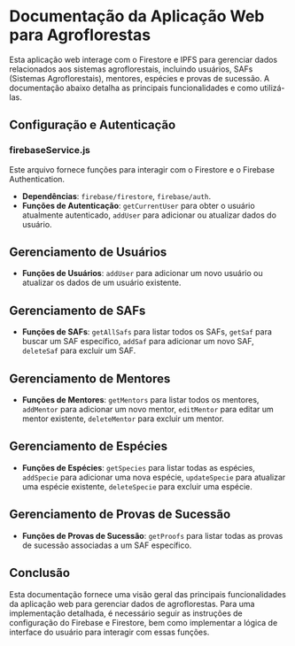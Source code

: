 # Documentação da Aplicação Web para Agroflorestas

Esta aplicação web interage com o Firestore e IPFS para gerenciar dados relacionados aos sistemas agroflorestais, incluindo usuários, SAFs (Sistemas Agroflorestais), mentores, espécies e provas de sucessão. A documentação abaixo detalha as principais funcionalidades e como utilizá-las.

## Configuração e Autenticação

### firebaseService.js

Este arquivo fornece funções para interagir com o Firestore e o Firebase Authentication.

- **Dependências**: `firebase/firestore`, `firebase/auth`.
- **Funções de Autenticação**: `getCurrentUser` para obter o usuário atualmente autenticado, `addUser` para adicionar ou atualizar dados do usuário.

## Gerenciamento de Usuários

- **Funções de Usuários**: `addUser` para adicionar um novo usuário ou atualizar os dados de um usuário existente.

## Gerenciamento de SAFs

- **Funções de SAFs**: `getAllSafs` para listar todos os SAFs, `getSaf` para buscar um SAF específico, `addSaf` para adicionar um novo SAF, `deleteSaf` para excluir um SAF.

## Gerenciamento de Mentores

- **Funções de Mentores**: `getMentors` para listar todos os mentores, `addMentor` para adicionar um novo mentor, `editMentor` para editar um mentor existente, `deleteMentor` para excluir um mentor.

## Gerenciamento de Espécies

- **Funções de Espécies**: `getSpecies` para listar todas as espécies, `addSpecie` para adicionar uma nova espécie, `updateSpecie` para atualizar uma espécie existente, `deleteSpecie` para excluir uma espécie.

## Gerenciamento de Provas de Sucessão

- **Funções de Provas de Sucessão**: `getProofs` para listar todas as provas de sucessão associadas a um SAF específico.

## Conclusão

Esta documentação fornece uma visão geral das principais funcionalidades da aplicação web para gerenciar dados de agroflorestas. Para uma implementação detalhada, é necessário seguir as instruções de configuração do Firebase e Firestore, bem como implementar a lógica de interface do usuário para interagir com essas funções.
